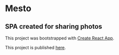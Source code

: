 # Mesto
## SPA created for sharing photos

This project was bootstrapped with [Create React App](https://github.com/facebook/create-react-app).

This project is published [here](https://olgastrelk.github.io/mesto-react/).
